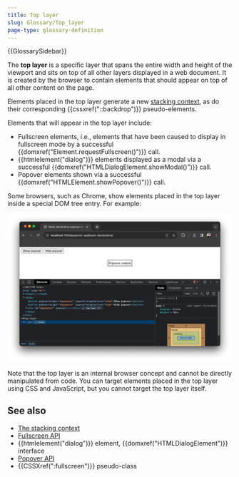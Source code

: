 ```yaml
---
title: Top layer
slug: Glossary/Top_layer
page-type: glossary-definition
---
```


{{GlossarySidebar}}

The **top layer** is a specific layer that spans the entire width and height of the viewport and sits on top of all other layers displayed in a web document. It is created by the browser to contain elements that should appear on top of all other content on the page.

Elements placed in the top layer generate a new [stacking context](/en-US/docs/Web/CSS/CSS_positioned_layout/Stacking_context), as do their corresponding {{cssxref("::backdrop")}} pseudo-elements.

Elements that will appear in the top layer include:

- Fullscreen elements, i.e., elements that have been caused to display in fullscreen mode by a successful {{domxref("Element.requestFullscreen()")}} call.
- {{htmlelement("dialog")}} elements displayed as a modal via a successful {{domxref("HTMLDialogElement.showModal()")}} call.
- Popover elements shown via a successful {{domxref("HTMLElement.showPopover()")}} call.

Some browsers, such as Chrome, show elements placed in the top layer inside a special DOM tree entry. For example:

![An element in the top layer, as shown in the chrome devtools](top_layer_devtools.png)

Note that the top layer is an internal browser concept and cannot be directly manipulated from code. You can target elements placed in the top layer using CSS and JavaScript, but you cannot target the top layer itself.

## See also

- [The stacking context](/en-US/docs/Web/CSS/CSS_positioned_layout/Stacking_context)
- [Fullscreen API](/en-US/docs/Web/API/Fullscreen_API)
- {{htmlelement("dialog")}} element, {{domxref("HTMLDialogElement")}} interface
- [Popover API](/en-US/docs/Web/API/Popover_API)
- {{CSSXref(":fullscreen")}} pseudo-class
